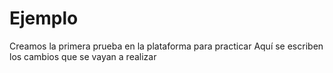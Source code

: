 # Ejemplo
Creamos la primera prueba en la plataforma para practicar 
Aquí se escriben los cambios que se vayan a realizar
